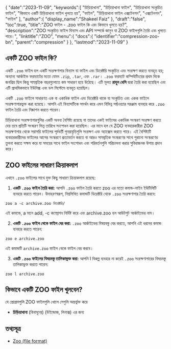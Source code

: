 {
   "date":"2023-11-09",
   "keywords":[
"চিড়িয়াখানা",
"চিড়িয়াখানা ফাইল",
"চিড়িয়াখানা সংকুচিত ফাইল",
"কিভাবে একটি চিড়িয়াখানা ফাইল খুলতে হয়",
"ফাইল",
"চিড়িয়াখানা ফাইল এক্সটেনশন",
"এক্সটেনশন",
"ফাইল"
],
   "author":{
      "display_name":"Shakeel Faiz"
},
   "draft":"false",
   "toc":true,
   "title":"ZOO ফাইল - .zoo ফাইল কি এবং কিভাবে খুলতে হয়?",
   "description":"ZOO সংকুচিত ফাইল বিন্যাস এবং API সম্পর্কে জানুন যা ZOO ফাইলগুলি তৈরি এবং খুলতে পারে।",
   "linktitle":"ZOO",
   "menu":{
      "docs":{
         "identifier":"compression-zoo-bn",
         "parent":"compression"
}
},
   "lastmod":"2023-11-09"
}

## একটি ZOO ফাইল কি?

একটি `.zoo` ফাইল হল একটি সংরক্ষণাগার বিন্যাস যা ফাইল এবং ডিরেক্টরি সংকুচিত এবং সংরক্ষণ করতে ব্যবহৃত হয়; অন্যান্য আর্কাইভ ফরম্যাটের মতো যেমন `.zip`, `.tar`, এবং `.rar`। `.zoo` ফরম্যাট কম্পিউটিংয়ের প্রথম দিকে জনপ্রিয় ছিল কিন্তু সাম্প্রতিক বছরগুলোতে কম সাধারণ হয়ে উঠেছে। এটি মূলত **রাহুল ধেসি** দ্বারা তৈরি করা হয়েছিল এবং এটি প্রাথমিকভাবে ইউনিক্স এবং ডস সিস্টেমে ব্যবহৃত হয়েছিল।

একটি `.zoo` ফাইলে সাধারণত এক বা একাধিক ফাইল এবং ডিরেক্টরি থাকে যা সংকুচিত এবং একক ফাইলে সংরক্ষণাগারভুক্ত করা হয়েছে। আপনি এই বিন্যাসটিকে সমর্থন করে এমন বিভিন্ন সফ্টওয়্যার সরঞ্জাম ব্যবহার করে `.zoo` ফাইল তৈরি এবং নিষ্কাশন করতে পারেন।

চিড়িয়াখানা সংরক্ষণাগারগুলির একটি অনন্য বৈশিষ্ট্য রয়েছে যা তাদের একই ফাইলের একাধিক সংস্করণ সংরক্ষণ করতে দেয় তবে প্রতিটি সংস্করণ ভিন্ন তারিখে সংশোধন করা হয়েছিল। এর মানে হল যে ZOO ব্যবহারকারীরা ZOO সংরক্ষণাগার থেকে সরাসরি ফাইলের পূর্ববর্তী পুনরাবৃত্তিগুলি সংরক্ষণ এবং অ্যাক্সেস করতে পারে। এই বৈশিষ্ট্যটি ব্যবহারকারীদের ফাইলের আগের সংস্করণে প্রত্যাবর্তন করতে বা আরও সাম্প্রতিক সংস্করণের সাথে পুরানো সংস্করণের তুলনা করতে সক্ষম করে যা সময়ের সাথে ফাইল সংশোধন এবং পরিবর্তনগুলি পরিচালনা করার সুবিধাজনক উপায় প্রদান করে।

## ZOO ফাইলের সাধারণ ক্রিয়াকলাপ

এখানে `.zoo` ফাইলের সাথে যুক্ত কিছু সাধারণ ক্রিয়াকলাপ রয়েছে:

1.  **একটি `.zoo` ফাইল তৈরি করা:** আপনি `.zoo` ফাইল তৈরি করতে zoo এর মতো কমান্ড-লাইন ইউটিলিটি ব্যবহার করতে পারেন। উদাহরণস্বরূপ, নিম্নলিখিত কমান্ডটি ডিরেক্টরি থেকে `.zoo` সংরক্ষণাগার তৈরি করবে:
    
`zoo a -c archive.zoo ডিরেক্টরি/`
    
এই কমান্ডে, a মানে add, -c কম্প্রেশন নির্দিষ্ট করে এবং archive.zoo হল আউটপুট আর্কাইভের নাম।
    
2.  **একটি `.zoo` ফাইল থেকে ফাইল বের করা:** `.zoo` আর্কাইভের বিষয়বস্তু বের করতে, আপনি এই ধরনের কমান্ড ব্যবহার করতে পারেন:
    
`zoo e archive.zoo`
    
এই কমান্ডটি `archive.zoo` ফাইল থেকে ফাইল বের করবে।
    
3.  **একটি `.zoo` ফাইলের বিষয়বস্তু তালিকাভুক্ত করা:** আপনি l বিকল্প ব্যবহার না করেই `.zoo` সংরক্ষণাগারের বিষয়বস্তু তালিকাভুক্ত করতে পারেন:
    
    
`zoo l archive.zoo`

## কিভাবে একটি ZOO ফাইল খুলবেন?

যে প্রোগ্রামগুলি ZOO ফাইলগুলি খোলে সেগুলি অন্তর্ভুক্ত করে

- **চিড়িয়াখানা** (বিনামূল্যে) (উইন্ডোজ, লিনাক্স) এর জন্য

## তথ্যসূত্র
* [Zoo (file format)](https://en.wikipedia.org/wiki/Zoo_(file_format))
